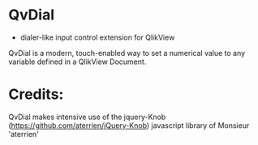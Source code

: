 QvDial
======

- dialer-like input control extension for QlikView


QvDial is a modern, touch-enabled way to set a numerical value to any variable defined in a QlikView Document.
 



Credits:
========
QvDial makes intensive use of the jquery-Knob (https://github.com/aterrien/jQuery-Knob) javascript library of Monsieur 'aterrien'
 